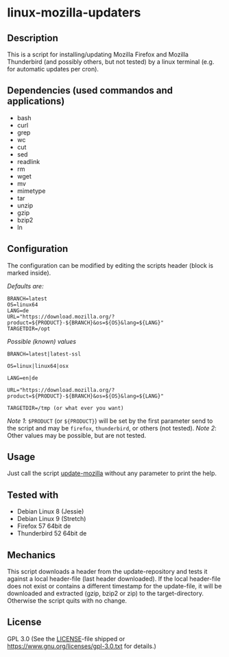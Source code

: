 # linux-mozilla-updaters

## Description

This is a script for installing/updating Mozilla Firefox and Mozilla Thunderbird (and possibly others, but not tested) by a linux terminal (e.g. for automatic updates per cron).

## Dependencies (used commandos and applications)

- bash
- curl
- grep
- wc
- cut
- sed
- readlink
- rm
- wget
- mv
- mimetype
- tar
- unzip
- gzip
- bzip2
- ln

## Configuration

The configuration can be modified by editing the scripts header (block is marked inside).

*Defaults are:*

	BRANCH=latest
	OS=linux64
	LANG=de
	URL="https://download.mozilla.org/?product=${PRODUCT}-${BRANCH}&os=${OS}&lang=${LANG}"
	TARGETDIR=/opt

*Possible (known) values*

	BRANCH=latest|latest-ssl

	OS=linux|linux64|osx

	LANG=en|de

	URL="https://download.mozilla.org/?product=${PRODUCT}-${BRANCH}&os=${OS}&lang=${LANG}"
	
	TARGETDIR=/tmp (or what ever you want)


*Note 1*: ``$PRODUCT`` (or ``${PRODUCT}``) will be set by the first parameter send to the script and may be ``firefox``, ``thunderbird``, or others (not tested).
*Note 2*: Other values may be possible, but are not tested.

## Usage

Just call the script [update-mozilla](update-mozilla) without any parameter to print the help.

## Tested with

- Debian Linux 8 (Jessie)
- Debian Linux 9 (Stretch)
- Firefox 57 64bit de
- Thunderbird 52 64bit de

## Mechanics

This script downloads a header from the update-repository and tests it against a local header-file (last header downloaded).
If the local header-file does not exist or contains a different timestamp for the update-file, it will be downloaded and extracted (gzip, bzip2 or zip) to the target-directory.
Otherwise the script quits with no change.

## License

GPL 3.0 (See the [LICENSE](LICENSE)-file shipped or <https://www.gnu.org/licenses/gpl-3.0.txt> for details.)